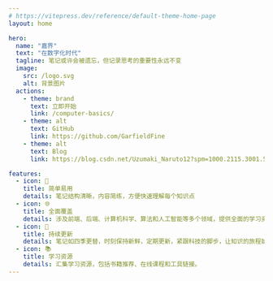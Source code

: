 ```yaml
---
# https://vitepress.dev/reference/default-theme-home-page
layout: home

hero:
  name: "嘉界"
  text: "在数字化时代"
  tagline: 笔记或许会被遗忘，但记录思考的重要性永远不变
  image:
    src: /logo.svg
    alt: 背景图片
  actions:
    - theme: brand
      text: 立即开始
      link: /computer-basics/
    - theme: alt
      text: GitHub
      link: https://github.com/GarfieldFine
    - theme: alt
      text: Blog
      link: https://blog.csdn.net/Uzumaki_Naruto12?spm=1000.2115.3001.5343

features:
  - icon: 🧠
    title: 简单易用
    details: 笔记结构清晰，内容简练，方便快速理解每个知识点
  - icon: 🌐
    title: 全面覆盖
    details: 涉及前端、后端、计算机科学、算法和人工智能等多个领域，提供全面的学习资源。
  - icon: 🔄
    title: 持续更新
    details: 笔记如四季更替，时刻保持新鲜，定期更新，紧跟科技的脚步，让知识的旅程始终与时代脉搏共振。
  - icon: 📚
    title: 学习资源
    details: 汇集学习资源，包括书籍推荐、在线课程和工具链接。
---
```


